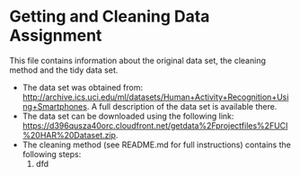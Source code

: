 # Getting and Cleaning Data Assignment
This file contains information about the original data set, the cleaning method and the tidy data set.
* The data set was obtained from: http://archive.ics.uci.edu/ml/datasets/Human+Activity+Recognition+Using+Smartphones.
A full description of the data set is available there.
* The data set can be downloaded using the following link: https://d396qusza40orc.cloudfront.net/getdata%2Fprojectfiles%2FUCI%20HAR%20Dataset.zip.
* The cleaning method (see README.md for full instructions) contains the following steps:
  1. dfd
